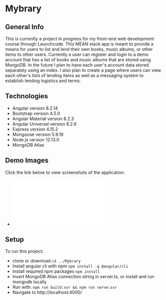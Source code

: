 # Mybrary

## General Info

This is currently a project in progress for my front-end web development course through Launchcode. This MEAN stack app is meant to provide a means for users to list and lend their own books, music albums, or other items to other users. Currently a user can register and login to a demo account that has a list of books and music albums that are stored using MongoDB. In the future I plan to have each user's account data stored separately using an index. I also plan to create a page where users can view each other's lists of lending items as well as a messaging system to establish lending logistics and terms. 

## Technologies

* Angular version 8.2.14
* Bootstrap version 4.5.0
* Angular Material version 8.2.3
* Angular Universal version 8.2.6
* Express version 4.15.2
* Mongoose version 5.9.19
* Node.js version 12.13.0
* MongoDB Atlas

## Demo Images

Click the link below to view screenshots of the application.

* ![Mybrary Demo](mybrary_demo.pdf)

## Setup

To run this project:

* clone or download
`cd ../Mybrary`
* Install angular cli with npm 
`npm install -g @angular/cli`
* Install required npm packages 
`npm install`
* Insert MongoDB Atlas connection string in server.ts, or install and run mongodb locally
* Run with:
`npm run build:ssr && npm run serve:ssr`
* Navigate to http://localhost:4000/






